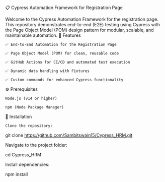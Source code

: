📋 Cypress Automation Framework for Registration Page

Welcome to the Cypress Automation Framework for the registration page. This repository demonstrates end-to-end (E2E) testing using Cypress with the Page Object Model (POM) design pattern for modular, scalable, and maintainable automation.
🚀 Features

    ✅ End-to-End Automation for the Registration Page

    ✅ Page Object Model (POM) for clean, reusable code

    ✅ GitHub Actions for CI/CD and automated test execution

    ✅ Dynamic data handling with Fixtures

    ✅ Custom commands for enhanced Cypress functionality


⚙️ Prerequisites

    Node.js (v14 or higher)

    npm (Node Package Manager)

🔨 Installation

    Clone the repository:

git clone https://github.com/Sambitswain15/Cypress_HRM.git

Navigate to the project folder:

cd Cypress_HRM

Install dependencies:

npm install
